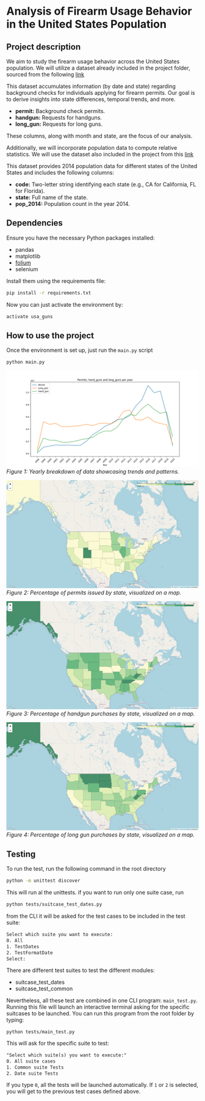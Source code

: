 # Analysis of Firearm Usage Behavior in the United States Population

## Project description

We aim to study the firearm usage behavior across the United States population. We will utilize a dataset already included in the project folder, sourced from the following [link](https://www.kaggle.com/datasets/pedropereira94/nics-firearm-background-checks)

This dataset accumulates information (by date and state) regarding background checks for individuals applying for firearm permits. Our goal is to derive insights into state differences, temporal trends, and more.

- **permit:** Background check permits.
- **handgun:** Requests for handguns.
- **long_gun:** Requests for long guns.

These columns, along with month and state, are the focus of our analysis.

Additionally, we will incorporate population data to compute relative statistics. We will use the dataset also included in the project from this [link](https://gist.githubusercontent.com/bradoyler/0fd473541083cfa9ea6b5da57b08461c/raw/fa5f59ff1ce7ad9ff792e223b9ac05c564b7c0fe/us-state-populations.csv)

This dataset provides 2014 population data for different states of the United States and includes the following columns:

- **code:** Two-letter string identifying each state (e.g., CA for California, FL for Florida).
- **state:** Full name of the state.
- **pop_2014:** Population count in the year 2014.



## Dependencies
Ensure you have the necessary Python packages installed:
- pandas
- matplotlib
- [folium](https://python-graph-gallery.com/292-choropleth-map-with-folium/)
- selenium

Install them using the requirements file:

```bash
pip install -r requirements.txt
```
Now you can just activate the environment by:

```bash
activate usa_guns
```


## How to use the project
Once the environment is set up, just run the `main.py` script

```bash
python main.py
```

![Figure1](doc/data_by_year.png)
*Figure 1: Yearly breakdown of data showcasing trends and patterns.*

![Figure 2](doc/permit_perc_example.png)
*Figure 2: Percentage of permits issued by state, visualized on a map.*

![Figure 3](doc/hand_gun_perc_example.png)
*Figure 3: Percentage of handgun purchases by state, visualized on a map.*

![Figure 4](doc/long_gun_perc_example.png)
*Figure 4: Percentage of long gun purchases by state, visualized on a map.*

## Testing
To run the test, run the following command in the root directory

```bash
python -m unittest discover
```

This will run al the unittests. if you want to run only one suite case, run

```bash
python tests/suitcase_test_dates.py 
```
from the CLI it will be asked for the test cases to be included in the test suite:
```
Select which suite you want to execute:
0. All
1. TestDates
2. TestFormatDate
Select: 
```

There are different test suites to test the different modules:
- suitcase_test_dates
- suitcase_test_common

Nevertheless, all these test are combined in one CLI program: `main_test.py`. Running this file will launch an interactive terminal asking for the specific suitcases to be launched. You can run this program from the root folder by typing:

```
python tests/main_test.py 
```

This will ask for the specific suite to test:

```
"Select which suite(s) you want to execute:"
0. All suite cases
1. Common suite Tests
2. Date suite Tests
```

If you type `0`, all the tests will be launched automatically. If `1` or `2` is selected, you will get to the previous test cases defined above.